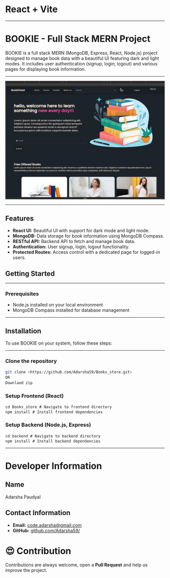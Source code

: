 # React + Vite

<hr/>

# BOOKIE - Full Stack MERN Project

BOOKIE is a full stack MERN (MongoDB, Express, React, Node.js) project designed to manage book data with a beautiful UI featuring dark and light modes. It includes user authentication (signup, login, logout) and various pages for displaying book information.

<hr/>

![background](public/image.png)

<hr/>

## Features

- **React UI:** Beautiful UI with support for dark mode and light mode.
- **MongoDB:** Data storage for book information using MongoDB Compass.
- **RESTful API:** Backend API to fetch and manage book data.
- **Authentication:** User signup, login, logout functionality.
- **Protected Routes:** Access control with a dedicated page for logged-in users.

## Getting Started

<hr/>

### Prerequisites

- Node.js installed on your local environment
- MongoDB Compass installed for database management

<hr/>

## Installation

To use BOOKIE on your system, follow these steps:

<hr/>

### Clone the repository

```bash
git clone <https://github.com/Adarsha59/Books_store.git>
OR
Downlaod zip
```

### Setup Frontend (React)

```
cd Books_store # Navigate to frontend directory
npm install # Install frontend dependencies
```

### Setup Backend (Node.js, Express)

```
cd backend # Navigate to backend directory
npm install # Install backend dependencies
```

<hr/>

# Developer Information

## Name

Adarsha Paudyal

## Contact Information

- **Email:** code.adarsha@gmail.com
- **GitHub:** [github.com/Adarsha59/](https://github.com/Adarsha59/)

# 😍 Contribution

Contributions are always welcome, open a **Pull Request** and help us improve the project.
